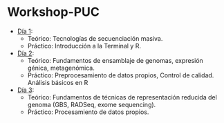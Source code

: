 # Workshop-PUC

* [Día 1](): 
	* Teórico: Tecnologías de secuenciación masiva. 
	* Práctico: Introducción a la Terminal y R.
* [Día 2](): 
	* Teórico: Fundamentos de ensamblaje de genomas, expresión génica, metagenómica. 
	* Práctico: Preprocesamiento de datos propios, Control de calidad. Análisis básicos en R
* [Día 3]():
	* Teórico: Fundamentos de técnicas de representación reducida del genoma (GBS, RADSeq, exome sequencing). 
	* Práctico: Procesamiento de datos propios.
